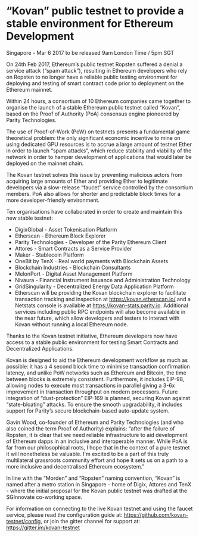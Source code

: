 # “Kovan” public testnet to provide a stable environment for Ethereum Development

Singapore - Mar 6 2017 to be released 9am London Time / 5pm SGT

On 24th Feb 2017, Ethereum’s public testnet Ropsten suffered a denial a service attack (“spam attack”), resulting in Ethereum developers who rely on Ropsten to no longer have a reliable public testing environment for deploying and testing of smart contract code prior to deployment on the Ethereum mainnet.

Within 24 hours, a consortium of 10 Ethereum companies came together to organise the launch of a stable Ethereum public testnet called “Kovan”, based on the Proof of Authority (PoA) consensus engine pioneered by Parity Technologies. 

The use of Proof-of-Work (PoW) on testnets presents a fundamental game theoretical problem: the only significant economic incentive to mine on using dedicated GPU resources is to accrue a large amount of testnet Ether in order to launch “spam attacks”, which reduce stability and viability of the network in order to hamper development of applications that would later be deployed on the mainnet chain. 

The Kovan testnet solves this issue by preventing malicious actors from acquiring large amounts of Ether and providing Ether to legitimate developers via a slow-release “faucet” service controlled by the consortium members. PoA also allows for shorter and predictable block times for a more developer-friendly environment. 

Ten organisations have collaborated in order to create and maintain this new stable testnet:

* DigixGlobal - Asset Tokenisation Platform
* Etherscan - Ethereum Block Explorer
* Parity Technologies - Developer of the Parity Ethereum Client
* Attores - Smart Contracts as a Service Provider
* Maker - Stablecoin Platform
* OneBit by TenX - Real world payments with Blockchain Assets
* Blockchain Industries - Blockchain Consultants
* MelonPort - Digital Asset Management Platform
* Nivaura - Financial Instrument Issuance and Administration Technology  
* GridSingularity - Decentralized Energy Data Application Platform
* Etherscan will be providing the Kovan blockchain explorer to facilitate transaction tracking and inspection at https://kovan.etherscan.io/ and a Netstats console is available at https://kovan-stats.parity.io. Additional services including public RPC endpoints will also become available in the near future, which allow developers and testers to interact with Kovan without running a local Ethereum node.

Thanks to the Kovan testnet initiative, Ethereum developers now have access to a stable public environment for testing Smart Contracts and Decentralized Applications.

Kovan is designed to aid the Ethereum development workflow as much as possible: it has a 4 second block time to minimise transaction confirmation latency, and unlike PoW networks such as Ethereum and Bitcoin, the time between blocks is extremely consistent. Furthermore, it includes EIP-98, allowing nodes to execute most transactions in parallel giving a 3-6x improvement in transaction throughput on modern processors. Future integration of “dust-protection” EIP-169 is planned, securing Kovan against “state-bloating” attacks. To ensure the smooth upgradability, it includes support for Parity’s secure blockchain-based auto-update system. 

Gavin Wood, co-founder of Ethereum and Parity Technologies (and who also coined the term Proof of Authority) explains: “after the failure of Ropsten, it is clear that we need reliable infrastructure to aid development of Ethereum dapps in an inclusive and interoperable manner. While PoA is far from our philosophical roots, I hope that in the context of a pure testnet it will nonetheless be valuable. I'm excited to be a part of this truly multilateral grassroots community effort and hope it sets us on a path to a more inclusive and decentralised Ethereum ecosystem.”

In line with the “Morden” and “Ropsten” naming convention, “Kovan” is named after a metro station in Singapore - home of Digix, Attores and TenX - where the initial proposal for the Kovan public testnet was drafted at the SGInnovate co-working space.

For information on connecting to the live Kovan testnet and using the faucet service, please read the configuration guide at: https://github.com/kovan-testnet/config, or join the gitter channel for support at: https://gitter.im/kovan-testnet
